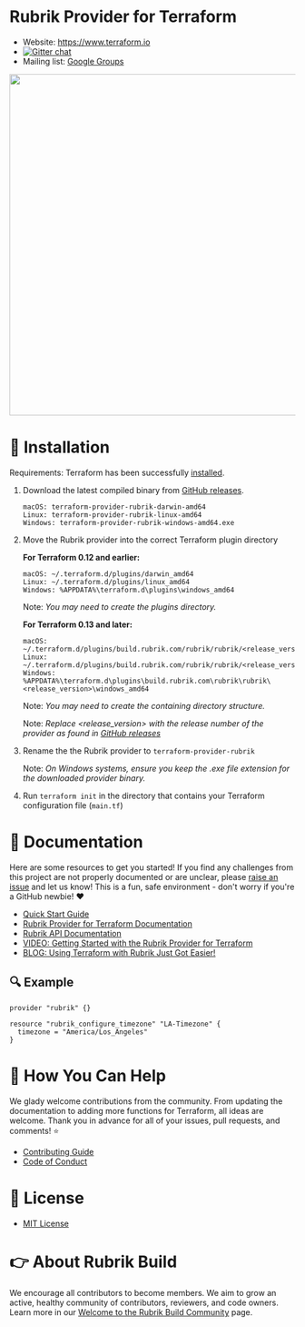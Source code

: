 # Rubrik Provider for Terraform

- Website: https://www.terraform.io
- [![Gitter chat](https://badges.gitter.im/hashicorp-terraform/Lobby.png)](https://gitter.im/hashicorp-terraform/Lobby)
- Mailing list: [Google Groups](http://groups.google.com/group/terraform-tool)

<img src="https://cdn.rawgit.com/hashicorp/terraform-website/master/content/source/assets/images/logo-hashicorp.svg" width="600px">


# :hammer: Installation

Requirements: Terraform has been successfully [installed](https://learn.hashicorp.com/terraform/getting-started/install.html).


1. Download the latest compiled binary from [GitHub releases](../../releases).
   ```
   macOS: terraform-provider-rubrik-darwin-amd64
   Linux: terraform-provider-rubrik-linux-amd64
   Windows: terraform-provider-rubrik-windows-amd64.exe
   ```

2. Move the Rubrik provider into the correct Terraform plugin directory
     
   **For Terraform 0.12 and earlier:**
   
   ````
   macOS: ~/.terraform.d/plugins/darwin_amd64
   Linux: ~/.terraform.d/plugins/linux_amd64
   Windows: %APPDATA%\terraform.d\plugins\windows_amd64
   `````
   Note: _You may need to create the plugins directory._

   **For Terraform 0.13 and later:**

   ````
   macOS: ~/.terraform.d/plugins/build.rubrik.com/rubrik/rubrik/<release_version>/darwin_amd64
   Linux: ~/.terraform.d/plugins/build.rubrik.com/rubrik/rubrik/<release_version>/linux_amd64
   Windows: %APPDATA%\terraform.d\plugins\build.rubrik.com\rubrik\rubrik\<release_version>\windows_amd64
   `````
   Note: _You may need to create the containing directory structure._

   Note: _Replace <release_version> with the release number of the provider as found in [GitHub releases](../../releases)_


3. Rename the the Rubrik provider to `terraform-provider-rubrik`

    Note: _On Windows systems, ensure you keep the .exe file extension for the downloaded provider binary._


4. Run `terraform init` in the directory that contains your Terraform configuration file (`main.tf`)

# :blue_book: Documentation

Here are some resources to get you started! If you find any challenges from this project are not properly documented or are unclear, please [raise an issue](../../issues/new/choose) and let us know! This is a fun, safe environment - don't worry if you're a GitHub newbie! :heart:

* [Quick Start Guide](docs/quick-start.md)
* [Rubrik Provider for Terraform Documentation](https://rubrik.gitbook.io/terraform-provider-for-rubrik/)
* [Rubrik API Documentation](https://github.com/rubrikinc/api-documentation)
* [VIDEO: Getting Started with the Rubrik Provider for Terraform](https://www.youtube.com/watch?v=kV1xiP1tHY0)
* [BLOG: Using Terraform with Rubrik Just Got Easier!](https://www.rubrik.com/blog/rubrik-provider-terraform/)

## :mag: Example 

```hcl
provider "rubrik" {}

resource "rubrik_configure_timezone" "LA-Timezone" {
  timezone = "America/Los_Angeles"
}
```

# :muscle: How You Can Help

We glady welcome contributions from the community. From updating the documentation to adding more functions for Terraform, all ideas are welcome. Thank you in advance for all of your issues, pull requests, and comments! :star:

* [Contributing Guide](CONTRIBUTING.md)
* [Code of Conduct](CODE_OF_CONDUCT.md)

# :pushpin: License

* [MIT License](LICENSE)

# :point_right: About Rubrik Build

We encourage all contributors to become members. We aim to grow an active, healthy community of contributors, reviewers, and code owners. Learn more in our [Welcome to the Rubrik Build Community](https://github.com/rubrikinc/welcome-to-rubrik-build) page.
